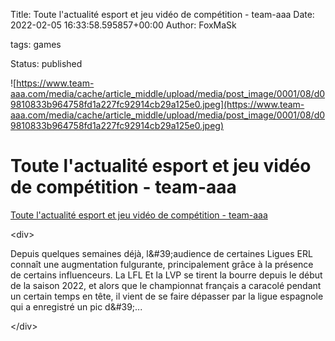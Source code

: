 Title: Toute l&#39;actualité esport et jeu vidéo de compétition - team-aaa
Date: 2022-02-05 16:33:58.595857+00:00
Author: FoxMaSk 

tags: games

Status: published


![https://www.team-aaa.com/media/cache/article_middle/upload/media/post_image/0001/08/d09810833b964758fd1a227fc92914cb29a125e0.jpeg](https://www.team-aaa.com/media/cache/article_middle/upload/media/post_image/0001/08/d09810833b964758fd1a227fc92914cb29a125e0.jpeg)


# Toute l&#39;actualité esport et jeu vidéo de compétition - team-aaa

[Toute l&#39;actualité esport et jeu vidéo de compétition - team-aaa](https://www.team-aaa.com/)

&lt;div&gt;

Depuis quelques semaines déjà, l\&#39;audience de certaines Ligues ERL
connaît une augmentation fulgurante, principalement grâce à la présence
de certains influenceurs. La LFL Et la LVP se tirent la bourre depuis le
début de la saison 2022, et alors que le championnat français a caracolé
pendant un certain temps en tête, il vient de se faire dépasser par la
ligue espagnole qui a enregistré un pic d\&#39;...

&lt;/div&gt;
